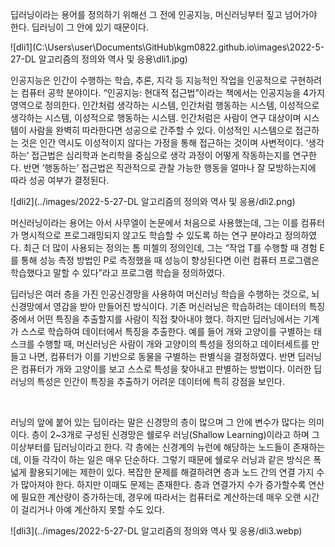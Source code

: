 딥러닝이라는 용어를 정의하기 위해선 그 전에 인공지능, 머신러닝부터 짚고 넘어가야 한다. 딥러닝이 그 안에 있기 때문이다.

![dli1](C:\Users\user\Documents\GitHub\kgm0822.github.io\images\2022-5-27-DL  알고리즘의 정의와 역사 및 응용\dli1.jpg)

인공지능은 인간이 수행하는 학습, 추론, 지각 등 지능적인 작업을 인공적으로 구현하려는 컴퓨터 공학 분야이다. “인공지능: 현대적 접근법”이라는 책에서는 인공지능을 4가지 영역으로 정의한다. 인간처럼 생각하는 시스템, 인간처럼 행동하는 시스템, 이성적으로 생각하는 시스템, 이성적으로 행동하는 시스템. 인간처럼은 사람이 연구 대상이며 시스템이 사람을 완벽히 따라한다면 성공으로 간주할 수 있다. 이성적인 시스템으로 접근하는 것은 인간 역시도 이성적이지 않다는 가정을 통해 접근하는 것이며 사변적이다. ‘생각하는’ 접근법은 심리학과 논리학을 중심으로 생각 과정이 어떻게 작동하는지를 연구한다. 반면 ‘행동하는’ 접근법은 직관적으로 관찰 가능한 행동을 얼마나 잘 모방하는지에 따라 성공 여부가 결정된다.

![dli2](../images/2022-5-27-DL  알고리즘의 정의와 역사 및 응용/dli2.png)

머신러닝이라는 용어는 아서 사무엘이 논문에서 처음으로 사용했는데, 그는 이를 컴퓨터가 명시적으로 프로그래밍되지 않고도 학습할 수 있도록 하는 연구 분야라고 정의하였다. 최근 더 많이 사용되는 정의는 톰 미첼의 정의인데, 그는 “작업 T를 수행할 때 경험 E를 통해 성능 측정 방법인 P로 측정했을 때 성능이 향상된다면 이런 컴퓨터 프로그램은 학습했다고 말할 수 있다”라고 프로그램 학습을 정의하였다.

 

딥러닝은 여러 층을 가진 인공신경망을 사용하여 머신러닝 학습을 수행하는 것으로, 뇌 신경망에서 영감을 받아 만들어진 방식이다. 기존 머신러닝은 학습하려는 데이터의 특징 중에서 어떤 특징을 추출할지를 사람이 직접 찾아내야 했다. 하지만 딥러닝에서는 기계가 스스로 학습하여 데이터에서 특징을 추출한다. 예를 들어 개와 고양이를 구별하는 태스크를 수행할 때, 머신러닝은 사람이 개와 고양이의 특성을 정의하고 데이터세트를 만들고 나면, 컴퓨터가 이를 기반으로 동물을 구별하는 판별식을 결정하였다. 반면 딥러닝은 컴퓨터가 개와 고양이를 보고 스스로 특성을 찾아내고 판별하는 방법이다. 이러한 딥러닝의 특성은 인간이 특징을 추출하기 어려운 데이터에 특히 강점을 보인다.

​    

러닝의 앞에 붙어 있는 딥이라는 말은 신경망의 층이 많으며 그 안에 변수가 많다는 의미이다. 층이 2~3개로 구성된 신경망은 쉘로우 러닝(Shallow Learning)이라고 하며 그 이상부터를 딥러닝이라고 한다. 각 층에는 신경계의 뉴런에 해당하는 노드들이 존재하는데, 이들 각각이 하는 일은 매우 단순하다. 그렇기 때문에 쉘로우 러닝과 같은 방식은 폭넓게 활용되기에는 제한이 있다. 복잡한 문제를 해결하려면 층과 노드 간의 연결 가지 수가 많아져야 한다. 하지만 이때도 문제는 존재한다. 층과 연결가지 수가 증가할수록 연산에 필요한 계산량이 증가하는데, 경우에 따라서는 컴퓨터로 계산하는데 매우 오랜 시간이 걸리거나 아예 계산하지 못할 수도 있다.

![dli3](../images/2022-5-27-DL  알고리즘의 정의와 역사 및 응용/dli3.webp)